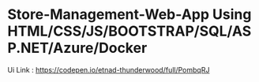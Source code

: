 # Store-Management-Web-App Using HTML/CSS/JS/BOOTSTRAP/SQL/ASP.NET/Azure/Docker

Ui Link : https://codepen.io/etnad-thunderwood/full/PombqRJ
